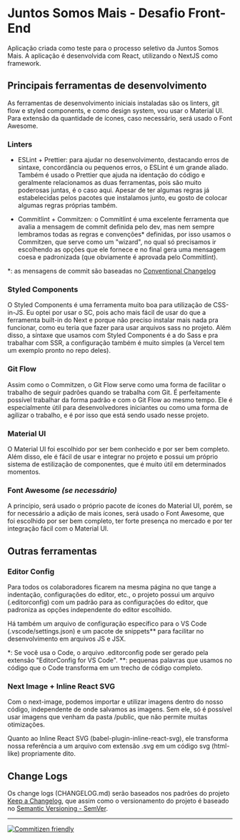 # Juntos Somos Mais - Desafio Front-End

Aplicação criada como teste para o processo seletivo da Juntos Somos Mais. A aplicação é desenvolvida com React, utilizando o NextJS como framework.

## Principais ferramentas de desenvolvimento

As ferramentas de desenvolvimento iniciais instaladas são os linters, git flow e styled components, e como design system, vou usar o Material UI. Para extensão da quantidade de ícones, caso necessário, será usado o Font Awesome.

### Linters

- ESLint + Prettier: para ajudar no desenvolvimento, destacando erros de sintaxe, concordância ou pequenos erros, o ESLint é um grande aliado. Também é usado o Prettier que ajuda na identação do código e geralmente relacionamos as duas ferramentas, pois são muito poderosas juntas, é o caso aqui. Apesar de ter algumas regras já estabelecidas pelos pacotes que instalamos junto, eu gosto de colocar algumas regras próprias também.

- Commitlint + Commitzen: o Commitlint é uma excelente ferramenta que avalia a mensagem de commit definida pelo dev, mas nem sempre lembramos todas as regras e convenções\* definidas, por isso usamos o Commitzen, que serve como um "wizard", no qual só precisamos ir escolhendo as opções que ele fornece e no final gera uma mensagem coesa e padronizada (que obviamente é aprovada pelo Commitlint).

\*: as mensagens de commit são baseadas no [Conventional Changelog](https://github.com/conventional-changelog)

### Styled Components

O Styled Components é uma ferramenta muito boa para utilização de CSS-in-JS. Eu optei por usar o SC, pois acho mais fácil de usar do que a ferramenta built-in do Next e porque não preciso instalar mais nada pra funcionar, como eu teria que fazer para usar arquivos sass no projeto. Além disso, a síntaxe que usamos com Styled Components é a do Sass e pra trabalhar com SSR, a configuração também é muito simples (a Vercel tem um exemplo pronto no repo deles).

### Git Flow

Assim como o Commitzen, o Git Flow serve como uma forma de facilitar o trabalho de seguir padrões quando se trabalha com Git. É perfeitamente possível trabalhar da forma padrão e com o Git Flow ao mesmo tempo. Ele é especialmente útil para desenvolvedores iniciantes ou como uma forma de agilizar o trabalho, e é por isso que está sendo usado nesse projeto.

### Material UI

O Material UI foi escolhido por ser bem conhecido e por ser bem completo. Além disso, ele é fácil de usar e integrar no projeto e possui um próprio sistema de estilização de componentes, que é muito útil em determinados momentos.

### Font Awesome _(se necessário)_

A princípio, será usado o próprio pacote de ícones do Material UI, porém, se for necessário a adição de mais ícones, será usado o Font Awesome, que foi escolhido por ser bem completo, ter forte presença no mercado e por ter integração fácil com o Material UI.

## Outras ferramentas

### Editor Config

Para todos os colaboradores ficarem na mesma página no que tange a indentação, configurações do editor, etc., o projeto possui um arquivo (.editorconfig) com um padrão para as configurações do editor, que padroniza as opções independente do editor escolhido.

Há também um arquivo de configuração específico para o VS Code (.vscode/settings.json) e um pacote de snippets\*\* para facilitar no desenvolvimento em arquivos JS e JSX.

\*: Se você usa o Code, o arquivo .editorconfig pode ser gerado pela extensão "EditorConfig for VS Code".
\*\*: pequenas palavras que usamos no código que o Code transforma em um trecho de código completo.

### Next Image + Inline React SVG

Com o next-image, podemos importar e utilizar imagens dentro do nosso código, independente de onde salvamos as imagens. Sem ele, só é possível usar imagens que venham da pasta /public, que não permite muitas otimizações.

Quanto ao Inline React SVG (babel-plugin-inline-react-svg), ele transforma nossa referência a um arquivo com extensão .svg em um código svg (html-like) propriamente dito.

## Change Logs

Os change logs (CHANGELOG.md) serão baseados nos padrões do projeto [Keep a Changelog](https://github.com/olivierlacan/keep-a-changelog/blob/master/CHANGELOG.md), que assim como o versionamento do projeto é baseado no [Semantic Versioning - SemVer](https://semver.org/lang/pt-BR/).

---

[![Commitizen friendly](https://img.shields.io/badge/commitizen-friendly-brightgreen.svg)](http://commitizen.github.io/cz-cli/)
